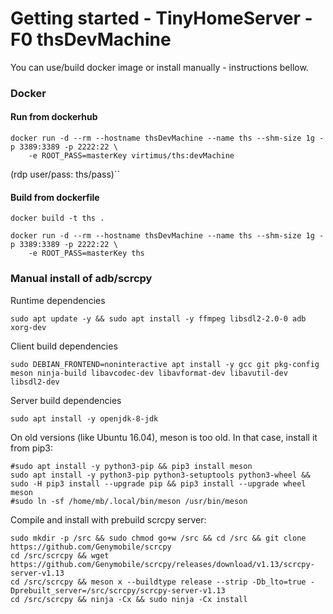 # Getting started - TinyHomeServer - F0 thsDevMachine

You can use/build docker image or install manually - instructions bellow.

### Docker 

#### Run from dockerhub
```
docker run -d --rm --hostname thsDevMachine --name ths --shm-size 1g -p 3389:3389 -p 2222:22 \
	-e ROOT_PASS=masterKey virtimus/ths:devMachine
```	
(rdp user/pass: ths/pass)``	
 
  

####  Build from dockerfile 	
```
docker build -t ths .

docker run -d --rm --hostname thsDevMachine --name ths --shm-size 1g -p 3389:3389 -p 2222:22 \
	-e ROOT_PASS=masterKey ths
```

### Manual install of adb/scrcpy
<!--
#@refs:https://github.com/Genymobile/scrcpy/blob/master/BUILD.md
-->

Runtime dependencies
```
sudo apt update -y && sudo apt install -y ffmpeg libsdl2-2.0-0 adb xorg-dev
```

Client build dependencies
```
sudo DEBIAN_FRONTEND=noninteractive apt install -y gcc git pkg-config meson ninja-build libavcodec-dev libavformat-dev libavutil-dev libsdl2-dev
```

Server build dependencies
```
sudo apt install -y openjdk-8-jdk
```

On old versions (like Ubuntu 16.04), meson is too old. In that case, install it from pip3:
```
#sudo apt install -y python3-pip && pip3 install meson
sudo apt install -y python3-pip python3-setuptools python3-wheel && sudo -H pip3 install --upgrade pip && pip3 install --upgrade wheel meson
#sudo ln -sf /home/mb/.local/bin/meson /usr/bin/meson
```

Compile and install with prebuild scrcpy server:
```
sudo mkdir -p /src && sudo chmod go+w /src && cd /src && git clone https://github.com/Genymobile/scrcpy
cd /src/scrcpy && wget https://github.com/Genymobile/scrcpy/releases/download/v1.13/scrcpy-server-v1.13
cd /src/scrcpy && meson x --buildtype release --strip -Db_lto=true -Dprebuilt_server=/src/scrcpy/scrcpy-server-v1.13
cd /src/scrcpy && ninja -Cx && sudo ninja -Cx install
```
